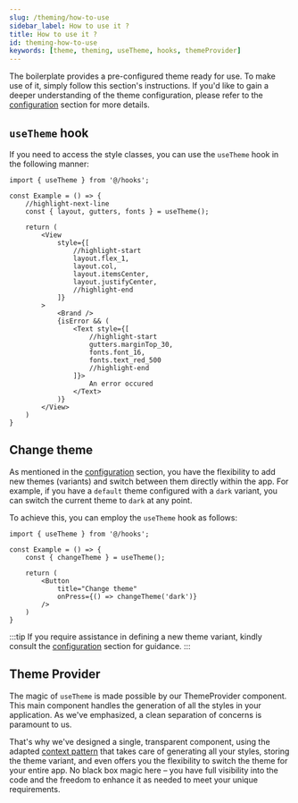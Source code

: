 ```yaml
---
slug: /theming/how-to-use
sidebar_label: How to use it ?
title: How to use it ?
id: theming-how-to-use
keywords: [theme, theming, useTheme, hooks, themeProvider]
---
```


The boilerplate provides a pre-configured theme ready for use. 
To make use of it, simply follow this section's instructions. 
If you'd like to gain a deeper understanding of the theme configuration, please refer to 
the [configuration](/docs/theming/configuration) section for more details.

## `useTheme` hook

If you need to access the style classes, you can use the `useTheme` hook in the following manner:

```tsx
import { useTheme } from '@/hooks';

const Example = () => {
    //highlight-next-line
    const { layout, gutters, fonts } = useTheme();
    
    return (
        <View
            style={[
                //highlight-start
                layout.flex_1,
                layout.col,
                layout.itemsCenter,
                layout.justifyCenter,
                //highlight-end
            ]}
        >
            <Brand />
            {isError && (
                <Text style={[
                    //highlight-start
                    gutters.marginTop_30, 
                    fonts.font_16, 
                    fonts.text_red_500
                    //highlight-end
                ]}>
                    An error occured
                </Text>
            )}
        </View>
    )
}
```

## Change theme

As mentioned in the [configuration](/docs/theming/configuration) section, you have the flexibility to add new themes 
(variants) and switch between them directly within the app. For example, if you have a `default` theme configured with a
`dark` variant, you can switch the current theme to `dark` at any point.

To achieve this, you can employ the `useTheme` hook as follows:

```tsx
import { useTheme } from '@/hooks';

const Example = () => {
    const { changeTheme } = useTheme();
    
    return (
        <Button
            title="Change theme"
            onPress={() => changeTheme('dark')}
        />
    )
}
```

:::tip
If you require assistance in defining a new theme variant, kindly consult the [configuration](/docs/theming/configuration#variants) section for guidance.
:::

## Theme Provider

The magic of `useTheme` is made possible by our ThemeProvider component.
This main component handles the generation of all the styles in your application. 
As we've emphasized, a clean separation of concerns is paramount to us.

That's why we've designed a single, transparent component, using the adapted [context pattern](https://react.dev/learn/passing-data-deeply-with-context)
that takes care of generating all your styles, storing the theme variant, 
and even offers you the flexibility to switch the theme for your entire app. 
No black box magic here – you have full visibility into the code and the 
freedom to enhance it as needed to meet your unique requirements.
